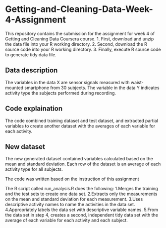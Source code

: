 
# Getting-and-Cleaning-Data-Week-4-Assignment

This repository contains the submission for the assignment for week 4 of
Getting and Cleaning Data Coursera course. 1. First, download and unzip
the data file into your R working directory. 2. Second, download the R
source code into your R working directory. 3. Finally, execute R source
code to generate tidy data file.

## Data description

The variables in the data X are sensor signals measured with
waist-mounted smartphone from 30 subjects. The variable in the data Y
indicates activity type the subjects performed during recording.

## Code explaination

The code combined training dataset and test dataset, and extracted
partial variables to create another dataset with the averages of each
variable for each activity.

## New dataset

The new generated dataset contained variables calculated based on the
mean and standard deviation. Each row of the dataset is an average of
each activity type for all subjects.

The code was written based on the instruction of this assignment

The R script called run\_analysis.R does the following: 1.Merges the
training and the test sets to create one data set. 2.Extracts only the
measurements on the mean and standard deviation for each measurement.
3.Uses descriptive activity names to name the activities in the data
set. 4.Appropriately labels the data set with descriptive variable
names. 5.From the data set in step 4, creates a second, independent tidy
data set with the average of each variable for each activity and each
subject.
